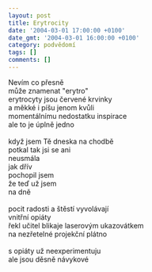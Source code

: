 ```yaml
---
layout: post
title: Erytrocity
date: '2004-03-01 17:00:00 +0100'
date_gmt: '2004-03-01 16:00:00 +0100'
category: podvědomí
tags: []
comments: []
---
```

<p>Nevím co přesně<br>
může znamenat "erytro"<br>
erytrocyty jsou červené krvinky<br>
a měkké i píšu jenom kvůli<br>
momentálnímu nedostatku inspirace<br>
ale to je úplně jedno<br>
<br>když jsem Tě dneska na chodbě<br>
potkal tak jsi se ani<br>
neusmála<br>
jak dřív<br>
pochopil jsem<br>
že teď už jsem<br>
na dně<br>
<br>pocit radosti a štěstí vyvolávají<br>
vnitřní opiáty<br>
řekl učitel blikaje laserovým ukazovátkem<br>
na nezřetelné projekční plátno<br>
<br>s opiáty už neexperimentuju<br>
ale jsou děsně návykové</p>
